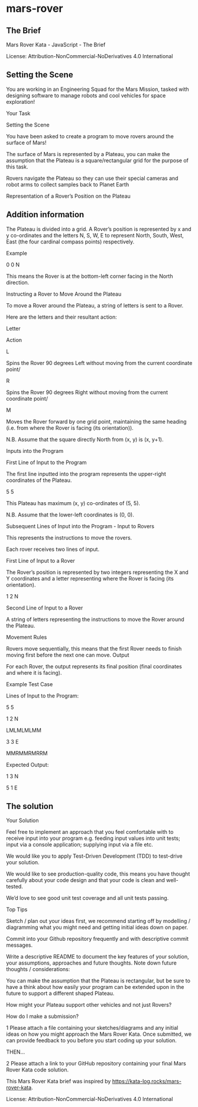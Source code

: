 # mars-rover
## The Brief 

Mars Rover Kata - JavaScript - The Brief
 
License: Attribution-NonCommercial-NoDerivatives 4.0 International 

## Setting the Scene

You are working in an Engineering Squad for the Mars Mission, tasked with designing software to manage robots and cool vehicles for space  exploration!  

Your Task 

Setting the Scene 

You have been asked to create a program to move rovers around the surface of Mars!  

The surface of Mars is represented by a Plateau, you can make the assumption that the Plateau is a square/rectangular grid for the purpose of  this task. 

Rovers navigate the Plateau so they can use their special cameras and robot arms to collect samples back to Planet Earth  

Representation of a Rover’s Position on the Plateau 

## Addition information

The Plateau is divided into a grid. A Rover’s position is represented by x and y co-ordinates and the letters N, S, W, E to represent North,  South, West, East (the four cardinal compass points) respectively. 

Example 

0 0 N 

This means the Rover is at the bottom-left corner facing in the North direction. 

Instructing a Rover to Move Around the Plateau 

 To move a Rover around the Plateau, a string of letters is sent to a Rover. 

Here are the letters and their resultant action: 

Letter 

Action

L 

Spins the Rover 90 degrees Left without moving from the current  coordinate point/

R 

Spins the Rover 90 degrees Right without moving from the current  coordinate point/

M 

Moves the Rover forward by one grid point, maintaining the same  heading (i.e. from where the Rover is facing (its orientation)).

N.B. Assume that the square directly North from (x, y) is (x, y+1). 

Inputs into the Program

First Line of Input to the Program 

The first line inputted into the program represents the upper-right coordinates of the Plateau. 

5 5 

This Plateau has maximum (x, y) co-ordinates of (5, 5). 

N.B. Assume that the lower-left coordinates is (0, 0). 

Subsequent Lines of Input into the Program - Input to Rovers 

This represents the instructions to move the rovers. 

Each rover receives two lines of input. 

First Line of Input to a Rover 

The Rover’s position is represented by two integers representing the X and Y coordinates and a letter representing where the Rover is facing (its  orientation). 

1 2 N 

Second Line of Input to a Rover 

A string of letters representing the instructions to move the Rover around the Plateau. 

Movement Rules 

Rovers move sequentially, this means that the first Rover needs to finish moving first before the next one can move. Output 

For each Rover, the output represents its final position (final coordinates and where it is facing). 

Example Test Case 

Lines of Input to the Program: 

5 5 

1 2 N 

LMLMLMLMM 

3 3 E 

MMRMMRMRRM 

Expected Output: 

1 3 N 

5 1 E 

## The solution

Your Solution 

 Feel free to implement an approach that you feel comfortable with to receive input into your program e.g. feeding input values into unit tests;  input via a console application; supplying input via a file etc. 

 We would like you to apply Test-Driven Development (TDD) to test-drive your solution. 

 We would like to see production-quality code, this means you have thought carefully about your code design and that your code is clean and  well-tested. 

 We’d love to see good unit test coverage and all unit tests passing. 

 Top Tips 

Sketch / plan out your ideas first, we recommend starting off by modelling / diagramming what you might need and getting initial ideas  down on paper.

Commit into your Github repository frequently and with descriptive commit messages. 

Write a descriptive README to document the key features of your solution, your assumptions, approaches and future thoughts. Note down future thoughts / considerations: 

You can make the assumption that the Plateau is rectangular, but be sure to have a think about how easily your program can be  extended upon in the future to support a different shaped Plateau. 

How might your Plateau support other vehicles and not just Rovers? 

 How do I make a submission? 

1 Please attach a file containing your sketches/diagrams and any initial ideas on how you might approach the Mars Rover Kata. Once submitted,  we can provide feedback to you before you start coding up your solution. 

THEN… 

2 Please attach a link to your GitHub repository containing your final Mars Rover Kata code solution. 

This Mars Rover Kata brief was inspired by https://kata-log.rocks/mars-rover-kata. 

License: Attribution-NonCommercial-NoDerivatives 4.0 International
